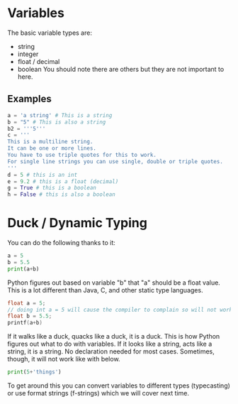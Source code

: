 # Variables
The basic variable types are:
* string
* integer
* float / decimal
* boolean
You should note there are others but they are not important to here.

## Examples
```python
a = 'a string' # This is a string
b = "5" # This is also a string
b2 = '''5'''
c = '''
This is a multiline string.
It can be one or more lines.
You have to use triple quotes for this to work.
For single line strings you can use single, double or triple quotes.
'''
d = 5 # this is an int
e = 9.2 # this is a float (decimal)
g = True # this is a boolean
h = False # this is also a boolean
```

# Duck / Dynamic Typing
You can do the following thanks to it:
```python
a = 5
b = 5.5
print(a+b)
```
Python figures out based on variable "b" that "a" should be a float value. This is a lot different than Java, C, and other static type languages.
```c
float a = 5;
// doing int a = 5 will cause the compiler to complain so will not work
float b = 5.5;
printf(a+b)
```
If it walks like a duck, quacks like a duck, it is a duck. This is how Python figures out what to do with variables. If it looks like a string, acts like a string, it is a string. No declaration needed for most cases. Sometimes, though, it will not work like with below.
```python
print(5+'things')
```
To get around this you can convert variables to different types (typecasting) or use format strings (f-strings) which we will cover next time.

